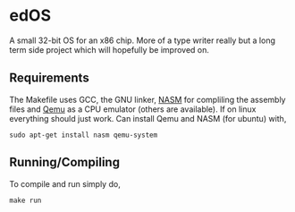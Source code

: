 # edOS

A small 32-bit OS for an x86 chip. More of a type writer really but a long term
side project which will hopefully be improved on.

## Requirements

The Makefile uses GCC, the GNU linker, [NASM](https://www.nasm.us/) for compliling the assembly files
and [Qemu](https://www.qemu.org/) as a CPU emulator (others are available).
If on linux everything should just work.
Can install Qemu and NASM (for ubuntu) with,

```
sudo apt-get install nasm qemu-system
```

## Running/Compiling

To compile and run simply do,

```
make run
```